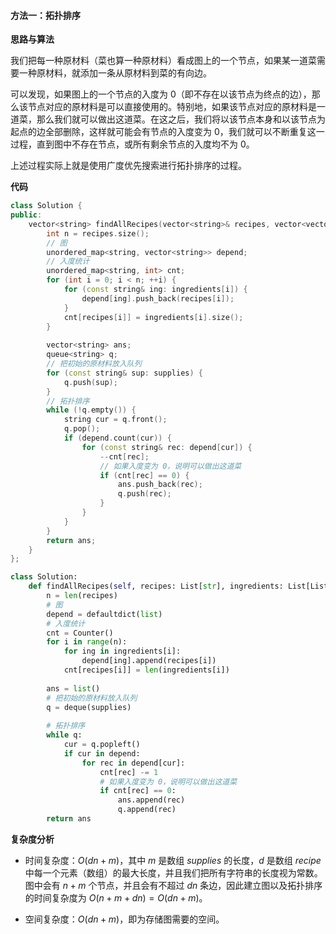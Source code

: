 #### 方法一：拓扑排序

**思路与算法**

我们把每一种原材料（菜也算一种原材料）看成图上的一个节点，如果某一道菜需要一种原材料，就添加一条从原材料到菜的有向边。

可以发现，如果图上的一个节点的入度为 $0$（即不存在以该节点为终点的边），那么该节点对应的原材料是可以直接使用的。特别地，如果该节点对应的原材料是一道菜，那么我们就可以做出这道菜。在这之后，我们将以该节点本身和以该节点为起点的边全部删除，这样就可能会有节点的入度变为 $0$，我们就可以不断重复这一过程，直到图中不存在节点，或所有剩余节点的入度均不为 $0$。

上述过程实际上就是使用广度优先搜索进行拓扑排序的过程。

**代码**


```C++ [sol1-C++]
class Solution {
public:
    vector<string> findAllRecipes(vector<string>& recipes, vector<vector<string>>& ingredients, vector<string>& supplies) {
        int n = recipes.size();
        // 图
        unordered_map<string, vector<string>> depend;
        // 入度统计
        unordered_map<string, int> cnt;
        for (int i = 0; i < n; ++i) {
            for (const string& ing: ingredients[i]) {
                depend[ing].push_back(recipes[i]);
            }
            cnt[recipes[i]] = ingredients[i].size();
        }
        
        vector<string> ans;
        queue<string> q;
        // 把初始的原材料放入队列
        for (const string& sup: supplies) {
            q.push(sup);
        }
        // 拓扑排序
        while (!q.empty()) {
            string cur = q.front();
            q.pop();
            if (depend.count(cur)) {
                for (const string& rec: depend[cur]) {
                    --cnt[rec];
                    // 如果入度变为 0，说明可以做出这道菜
                    if (cnt[rec] == 0) {
                        ans.push_back(rec);
                        q.push(rec);
                    }
                }
            }
        }
        return ans;
    }
};
```

```Python [sol1-Python3]
class Solution:
    def findAllRecipes(self, recipes: List[str], ingredients: List[List[str]], supplies: List[str]) -> List[str]:
        n = len(recipes)
        # 图
        depend = defaultdict(list)
        # 入度统计
        cnt = Counter()
        for i in range(n):
            for ing in ingredients[i]:
                depend[ing].append(recipes[i])
            cnt[recipes[i]] = len(ingredients[i])
        
        ans = list()
        # 把初始的原材料放入队列
        q = deque(supplies)
        
        # 拓扑排序
        while q:
            cur = q.popleft()
            if cur in depend:
                for rec in depend[cur]:
                    cnt[rec] -= 1
                    # 如果入度变为 0，说明可以做出这道菜
                    if cnt[rec] == 0:
                        ans.append(rec)
                        q.append(rec)
        return ans

```

**复杂度分析**

- 时间复杂度：$O(dn + m)$，其中 $m$ 是数组 $\textit{supplies}$ 的长度，$d$ 是数组 $\textit{recipe}$ 中每一个元素（数组）的最大长度，并且我们把所有字符串的长度视为常数。图中会有 $n + m$ 个节点，并且会有不超过 $dn$ 条边，因此建立图以及拓扑排序的时间复杂度为 $O(n + m + dn) = O(dn + m)$。

- 空间复杂度：$O(dn + m)$，即为存储图需要的空间。